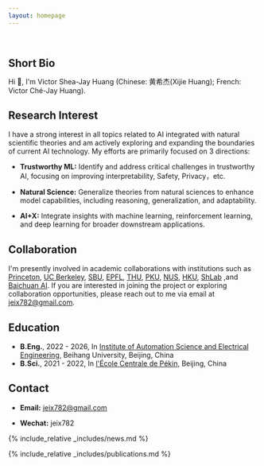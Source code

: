 ```yaml
---
layout: homepage
---
```


<h1 id="about-me"></h1>

<h2 style="margin: 60px 0px 10px;">Short Bio</h2>

Hi 🤗, I'm Victor Shea-Jay Huang (Chinese: 黄希杰(Xijie Huang); French: Victor Ché-Jay Huang).

<!-- I am a recent graduate from [Beihang University](https://ev.buaa.edu.cn/) and is currently working as a research assitant intern at [Peking University](https://www.pku.edu.cn/), under the mentorship of Prof. [Wentao Zhang](https://scholar.google.com/citations?user=JE4VON0AAAAJ&hl=zh-CN) and advisement of Prof. [Bin Cui](https://scholar.google.com/citations?user=IJAU8KoAAAAJ&hl=zh-CN).  -->
## Research Interest

I have a strong interest in all topics related to AI integrated with natural scientific theories and am actively exploring and expanding the boundaries of current AI technology. My efforts are primarily focused on 3 directions: 
 
- **Trustworthy ML:** Identify and address critical challenges in trustworthy AI, focusing on improving interpretability, Safety, Privacy，etc. 

- **Natural Science:** Generalize theories from natural sciences to enhance model capabilities, including reasoning, generalization, and adaptability. 

- **AI+X:** Integrate insights with machine learning, reinforcement learning, and deep learning for broader downstream applications.

## Collaboration

I'm presently involved in academic collaborations with institutions such as [Princeton](https://www.princeton.edu/), [UC Berkeley](https://www.berkeley.edu/), [SBU](https://www.stonybrook.edu/), [EPFL](https://www.epfl.ch/en/), [THU](https://www.tsinghua.edu.cn/en/), [PKU](https://www.pku.edu.cn/), [NUS](https://nus.edu.sg/), [HKU](https://www.hku.hk/), [ShLab](https://www.shlab.org.cn/) ,and [Baichuan AI](https://www.baichuan-ai.com/home). If you are interested in joining the project or exploring collaboration opportunities, please reach out to me via email at jeix782@gmail.com.




## Education
- **B.Eng.**, 2022 - 2026, In [Institute of Automation Science and Electrical Engineering](https://dept3.buaa.edu.cn/), Beihang University, Beijing, China
- **B.Sci.**, 2021 - 2022, In [l'École Centrale de Pékin](https://ecpknfr.buaa.edu.cn/), Beijing, China

## Contact
- **Email:** jeix782@gmail.com

- **Wechat:** jeix782

{% include_relative _includes/news.md %}

{% include_relative _includes/publications.md %}

